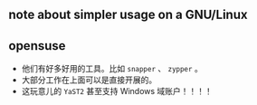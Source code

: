 note about simpler usage on a GNU/Linux
--------

## opensuse

- 他们有好多好用的工具。比如 `snapper` 、 `zypper` 。
- 大部分工作在上面可以是直接开展的。
- 这玩意儿的 `YaST2` 甚至支持 Windows 域账户！！！！


